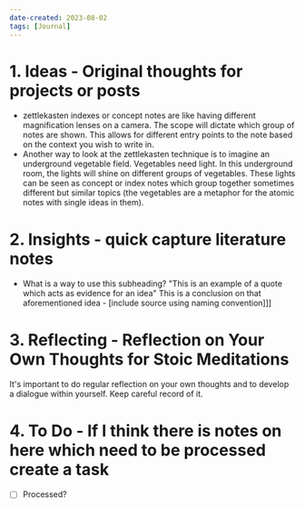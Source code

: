 ```yaml
---
date-created: 2023-08-02
tags: [Journal]
---
```


# 1. Ideas - Original thoughts for projects or posts
- zettlekasten indexes or concept notes are like having different magnification lenses on a camera. The scope will dictate which group of notes are shown. This allows for different entry points to the note based on the context you wish to write in. 
- Another way to look at the zettlekasten technique is to imagine an underground vegetable field. Vegetables need light. In this underground room, the lights will shine on different groups of vegetables. These lights can be seen as concept or index notes which group together sometimes different but similar topics (the vegetables are a metaphor for the atomic notes with single ideas in them).

# 2. Insights - quick capture literature notes
- What is a way to use this subheading? "This is an example of a quote which acts as evidence for an idea" This is a conclusion on that aforementioned idea - [include source using naming convention]]]

# 3. Reflecting - Reflection on Your Own Thoughts for Stoic Meditations

It's important to do regular reflection on your own thoughts and to develop a dialogue within yourself. Keep careful record of it.

# 4. To Do - If I think there is notes on here which need to be processed create a task

- [ ] Processed? 